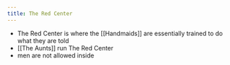 ```yaml
---
title: The Red Center
---
```

- The Red Center is where the [[Handmaids]] are essentially trained to do what they are told
- [[The Aunts]] run The Red Center
- men are not allowed inside